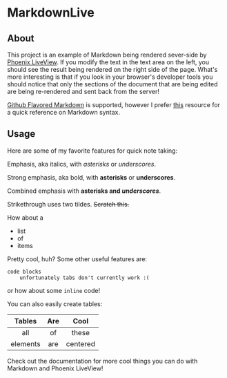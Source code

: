 # MarkdownLive

## About

This project is an example of Markdown being rendered sever-side by [Phoenix LiveView](https://github.com/phoenixframework/phoenix_live_view). If you modify the text in the text area on the left, you should see the result being rendered on the right side of the page. What's more interesting is that if you look in your browser's developer tools you should notice that only the sections of the document that are being edited are being re-rendered and sent back from the server!

[Github Flavored Markdown](https://help.github.com/en/categories/writing-on-github) is supported, however I prefer  [this](https://github.com/adam-p/markdown-here/wiki/Markdown-Cheatsheet) resource for a quick reference on Markdown syntax.

## Usage

Here are some of my favorite features for quick note taking:

Emphasis, aka italics, with *asterisks* or _underscores_.

Strong emphasis, aka bold, with **asterisks** or __underscores__.

Combined emphasis with **asterisks and _underscores_**.

Strikethrough uses two tildes. ~~Scratch this.~~

How about a

* list 
* of
* items

Pretty cool, huh? Some other useful features are:

```
code blocks
    unfortunately tabs don't currently work :(
```

or how about some `inline` code! 

You can also easily create tables:

| Tables      | Are     | Cool         |
| :----------: | :------: | :---------: |
| all               | of       | these        |
| elements | are   | centered |

Check out the documentation for more cool things you can do with Markdown and Phoenix LiveView!